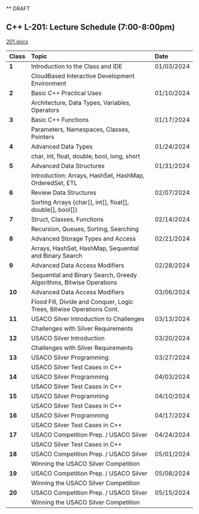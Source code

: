** DRAFT 

## C++ 	L-201: Lecture Schedule (7:00-8:00pm)

[201.docx](https://github.com/ions29/cpp-reading-material/files/13391157/201.docx)



| Class      | Topic | Date |
| :---        |    :--------| :--------|
| **1** | Introduction to the Class and IDE 	| 01/03/2024 |
| | CloudBased Interactive Development Environment |
| **2** | Basic C++ Practical Uses | 01/10/2024 |
| | Architecture, Data Types, Variables, Operators |
| **3** | Basic C++ Functions | 01/17/2024 |
| | Parameters, Namespaces, Classes, Pointers |
| **4** |  Advanced Data Types | 01/24/2024 |
| | char, int, float, double, bool, long, short |
| **5** | Advanced Data Structures | 01/31/2024|
| | Introduction: Arrays, HashSet, HashMap, OrderedSet, ETL |
| **6** | Review Data Structures | 02/07/2024 |
| |  Sorting Arrays {char[], int[], float[], double[], bool[]} |
| **7** |	Struct, Classes, Functions | 02/14/2024 |
| | Recursion, Queues, Sorting, Searching |
| **8** | Advanced Storage Types and Access | 02/21/2024 |
| | Arrays, HashSet, HashMap, Sequential and Binary Search |
| **9** | Advanced Data Access Modifiers| 02/28/2024 |
| | Sequential and Binary Search, Greedy Algorithms, Bitwise Operations |
| **10** | Advanced Data Access Modifiers | 03/06/2024 |
| | Flood Fill, Divide and Conquer, Logic Trees, Bitwise Operations Cont. |
| **11** | USACO Silver Introduction to Challenges | 03/13/2024 |
| |  Challenges with Silver Requirements |
| **12** | USACO Silver Introduction  | 03/20/2024 |
| | Challenges with Silver Requirements |
| **13** |  USACO Silver Programming | 03/27/2024 |
| | USACO Silver Test Cases in C++ |
| **14** | USACO Silver Programming | 04/03/2024 |
| | USACO Silver Test Cases in C++ |
| **15** | USACO Silver Programming | 04/10/2024 |
| | USACO Silver Test Cases in C++ |
| **16** | USACO Silver Programming | 04/17/2024 |
| | USACO Silver Test Cases in C++  |
| **17** | USACO Competition Prep. / USACO Silver | 04/24/2024 |
| | USACO Silver Test Cases in C++  |
| **18** | USACO Competition Prep. / USACO Silver | 05/01/2024 |
| | Winning the USACO Silver Competition |
| **19** | USACO Competition Prep. / USACO Silver | 05/08/2024 |
| |   Winning the USACO Silver Competition |
| **20** | USACO Competition Prep. / USACO Silver | 05/15/2024 |
| |  Winning the USACO Silver Competition |


